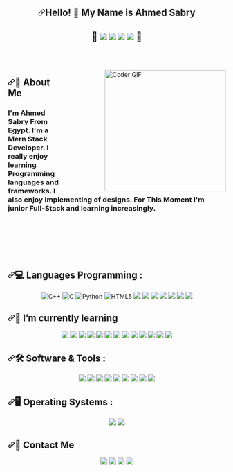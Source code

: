 <!DOCTYPE html>
<html lang="en">
<head>
    <meta charset="UTF-8">
    <meta name="viewport" content="width=device-width, initial-scale=1.0">
    <title>Document</title>
</head>
<body>
    <article class="markdown-body entry-content container-lg f5" itemprop="text">
        <h1 align="center" dir="auto"><a id="user-content-hello---my-name-is-amr-welcome-to-my-github-profile-" class="anchor" aria-hidden="true" tabindex="-1" href="#hello---my-name-is-amr-welcome-to-my-github-profile-"><svg class="octicon octicon-link" viewBox="0 0 16 16" version="1.1" width="16" height="16" aria-hidden="true"><path d="m7.775 3.275 1.25-1.25a3.5 3.5 0 1 1 4.95 4.95l-2.5 2.5a3.5 3.5 0 0 1-4.95 0 .751.751 0 0 1 .018-1.042.751.751 0 0 1 1.042-.018 1.998 1.998 0 0 0 2.83 0l2.5-2.5a2.002 2.002 0 0 0-2.83-2.83l-1.25 1.25a.751.751 0 0 1-1.042-.018.751.751 0 0 1-.018-1.042Zm-4.69 9.64a1.998 1.998 0 0 0 2.83 0l1.25-1.25a.751.751 0 0 1 1.042.018.751.751 0 0 1 .018 1.042l-1.25 1.25a3.5 3.5 0 1 1-4.95-4.95l2.5-2.5a3.5 3.5 0 0 1 4.95 0 .751.751 0 0 1-.018 1.042.751.751 0 0 1-1.042.018 1.998 1.998 0 0 0-2.83 0l-2.5 2.5a1.998 1.998 0 0 0 0 2.83Z"></path></svg></a>Hello! 👋  My Name is Ahmed Sabry</h1>
        <h1 align="center" dir="auto">
        <span>💖</span>
        <a  rel="noopener noreferrer nofollow"> 
        <img src ="https://img.shields.io/badge/-%234ea94b.svg?&style=plastic&logo=mongodb&logoColor=white"/>
        </a>
        <a target="_blank" rel="noopener noreferrer nofollow" ><img src="https://img.shields.io/badge/-%23404d59.svg?&style=plastic&logo=express&logoColor=white" style="max-width: 100%;"/>
        </a>
        <a target="_blank" rel="noopener noreferrer nofollow" ><img src="https://img.shields.io/badge/-%2361DAFB.svg?style=plastic&amp;logo=React&amp;logoColor=black" style="max-width: 100%;">
        </a>
        <a target="_blank" rel="noopener noreferrer nofollow" ><img src="https://img.shields.io/badge/-%230F9D58.svg?style=plastic&amp;logo=Node.Js&amp;logoColor=white" style="max-width: 100%;">
        </a>
        <span>💖</span>
        </h1>
        <br>
        <br>
        <p dir="auto">
        <animated-image data-catalyst="" style="float: right; width: 380px;">
        <a target="_blank" rel="noopener noreferrer nofollow" href="https://camo.githubusercontent.com/2309797487e5e969659a3b545c96151807b04120a9cc2985f632ec94ba00c9f3/68747470733a2f2f6d656469612e67697068792e636f6d2f6d656469612f53576f536b4e36447854737a71494b4571762f67697068792e676966" data-target="animated-image.originalLink">
        <img align="right" src="https://camo.githubusercontent.com/2309797487e5e969659a3b545c96151807b04120a9cc2985f632ec94ba00c9f3/68747470733a2f2f6d656469612e67697068792e636f6d2f6d656469612f53576f536b4e36447854737a71494b4571762f67697068792e676966" alt="Coder GIF" height="280" data-canonical-src="https://media.giphy.com/media/SWoSkN6DxTszqIKEqv/giphy.gif" style="max-width: 100%; display: inline-block;" data-target="animated-image.originalImage">
        </a>
        <span class="AnimatedImagePlayer" data-target="animated-image.player" hidden="">
        <a data-target="animated-image.replacedLink" class="AnimatedImagePlayer-images" href="https://camo.githubusercontent.com/2309797487e5e969659a3b545c96151807b04120a9cc2985f632ec94ba00c9f3/68747470733a2f2f6d656469612e67697068792e636f6d2f6d656469612f53576f536b4e36447854737a71494b4571762f67697068792e676966" target="_blank">
        <span data-target="animated-image.imageContainer">
        <canvas class="AnimatedImagePlayer-stillImage" aria-hidden="true" width="380" height="280"></canvas></span></a>
        <button data-target="animated-image.imageButton" class="AnimatedImagePlayer-images" tabindex="-1" aria-label="Play Coder GIF"hidden=""></button>
        <span class="AnimatedImagePlayer-controls" data-target="animated-image.controls" hidden="">
        <button data-target="animated-image.playButton" class="AnimatedImagePlayer-button" aria-label="Play Coder GIF">
        <svg aria-hidden="true" focusable="false" class="octicon icon-play" width="16" height="16" viewBox="0 0 16 16" fill="none" xmlns="http://www.w3.org/2000/svg"><path d="M4 13.5427V2.45734C4 1.82607 4.69692 1.4435 5.2295 1.78241L13.9394 7.32507C14.4334 7.63943 14.4334 8.36057 13.9394 8.67493L5.2295 14.2176C4.69692 14.5565 4 14.1739 4 13.5427Z">
        </path></svg>
        <svg aria-hidden="true" focusable="false" class="octicon icon-pause" width="16" height="16" viewBox="0 0 16 16" xmlns="http://www.w3.org/2000/svg"><rect x="4" y="2" width="3" height="12" rx="1"></rect><rect x="9" y="2" width="3" height="12" rx="1"></rect>
        </svg>
        </button>
        <a data-target="animated-image.openButton" aria-label="Open Coder GIF in new window" class="AnimatedImagePlayer-button" href="https://camo.githubusercontent.com/2309797487e5e969659a3b545c96151807b04120a9cc2985f632ec94ba00c9f3/68747470733a2f2f6d656469612e67697068792e636f6d2f6d656469612f53576f536b4e36447854737a71494b4571762f67697068792e676966" target="_blank">
        <svg aria-hidden="true" class="octicon" xmlns="http://www.w3.org/2000/svg" viewBox="0 0 16 16" width="16" height="16"><path fill-rule="evenodd" d="M10.604 1h4.146a.25.25 0 01.25.25v4.146a.25.25 0 01-.427.177L13.03 4.03 9.28 7.78a.75.75 0 01-1.06-1.06l3.75-3.75-1.543-1.543A.25.25 0 0110.604 1zM3.75 2A1.75 1.75 0 002 3.75v8.5c0 .966.784 1.75 1.75 1.75h8.5A1.75 1.75 0 0014 12.25v-3.5a.75.75 0 00-1.5 0v3.5a.25.25 0 01-.25.25h-8.5a.25.25 0 01-.25-.25v-8.5a.25.25 0 01.25-.25h3.5a.75.75 0 000-1.5h-3.5z"></path>
        </svg>
        </a>
        </span>
        </span>
        </animated-image>
        </p>
        <h2 dir="auto"><a id="user-content--about-me" class="anchor" aria-hidden="true" tabindex="-1" href="#-about-me"><svg class="octicon octicon-link" viewBox="0 0 16 16" version="1.1" width="16" height="16" aria-hidden="true"><path d="m7.775 3.275 1.25-1.25a3.5 3.5 0 1 1 4.95 4.95l-2.5 2.5a3.5 3.5 0 0 1-4.95 0 .751.751 0 0 1 .018-1.042.751.751 0 0 1 1.042-.018 1.998 1.998 0 0 0 2.83 0l2.5-2.5a2.002 2.002 0 0 0-2.83-2.83l-1.25 1.25a.751.751 0 0 1-1.042-.018.751.751 0 0 1-.018-1.042Zm-4.69 9.64a1.998 1.998 0 0 0 2.83 0l1.25-1.25a.751.751 0 0 1 1.042.018.751.751 0 0 1 .018 1.042l-1.25 1.25a3.5 3.5 0 1 1-4.95-4.95l2.5-2.5a3.5 3.5 0 0 1 4.95 0 .751.751 0 0 1-.018 1.042.751.751 0 0 1-1.042.018 1.998 1.998 0 0 0-2.83 0l-2.5 2.5a1.998 1.998 0 0 0 0 2.83Z"></path></svg></a>🚀 About Me</h2> 
        <h3 dir="auto"> I'm Ahmed Sabry From Egypt. I'm a Mern Stack Developer. I really enjoy learning Programming languages and frameworks.  I also enjoy Implementing of designs. For This Moment I'm junior Full-Stack and learning increasingly. </h3>
        <br>
        <br>
        <br>
        <br>
        <br>
        <h2 dir="auto"><a id="user-content-languages-and-tools--" class="anchor" aria-hidden="true" tabindex="-1" href="#languages-and-tools--"><svg class="octicon octicon-link" viewBox="0 0 16 16" version="1.1" width="16" height="16" aria-hidden="true"><path d="m7.775 3.275 1.25-1.25a3.5 3.5 0 1 1 4.95 4.95l-2.5 2.5a3.5 3.5 0 0 1-4.95 0 .751.751 0 0 1 .018-1.042.751.751 0 0 1 1.042-.018 1.998 1.998 0 0 0 2.83 0l2.5-2.5a2.002 2.002 0 0 0-2.83-2.83l-1.25 1.25a.751.751 0 0 1-1.042-.018.751.751 0 0 1-.018-1.042Zm-4.69 9.64a1.998 1.998 0 0 0 2.83 0l1.25-1.25a.751.751 0 0 1 1.042.018.751.751 0 0 1 .018 1.042l-1.25 1.25a3.5 3.5 0 1 1-4.95-4.95l2.5-2.5a3.5 3.5 0 0 1 4.95 0 .751.751 0 0 1-.018 1.042.751.751 0 0 1-1.042.018 1.998 1.998 0 0 0-2.83 0l-2.5 2.5a1.998 1.998 0 0 0 0 2.83Z"></path></svg></a>💻 Languages Programming :</h2>
        <p dir="auto" align="center">
        <a  rel="noopener noreferrer nofollow"> 
        <img alt="C++" src="https://img.shields.io/badge/C++%20-%2300599C.svg?style=plastic&amp;logo=c%2B%2B&amp;logoColor=white" style="max-width: 100%;">
        </a>
        <a rel="nofollow"> 
        <img alt="C" src="https://img.shields.io/badge/C%20-%232370ED.svg?style=plastic&amp;logo=c&amp;logoColor=white" style="max-width: 100%;">
        </a>
        <a ><img alt="Python" src="https://img.shields.io/badge/Python%20-%2314354C.svg?style=plastic&amp;logo=python&amp;logoColor=white" style="max-width: 100%;"></a>
        <a ><img  alt="HTML5" src="https://img.shields.io/badge/-HTML%205-%23E44D27?style=plastic&amp;logo=html5&amp;logoColor=ffffff" style="max-width: 100%;"></a>
        <a ><img src="https://img.shields.io/badge/CSS%203%20-%231572B6.svg?&style=plastic&logo=css3&logoColor=white"/></a>
        <a ><img src="https://img.shields.io/badge/JavaScript%20-%23323330.svg?&style=plastic&logo=javascript&logoColor=%23F7DF1E"/></a>
        <a ><img src="https://img.shields.io/badge/BootStrap%20-%23563D7C.svg?&style=plastic&logo=bootstrap&logoColor=white"/></a>
        <a ><img src="https://img.shields.io/badge/React.JS-%2361DAFB.svg?style=plastic&amp;logo=React&amp;logoColor=black" style="max-width: 100%;"></a>
        <a  ><img src="https://img.shields.io/badge/Node.Js-%230F9D58.svg?style=plastic&amp;logo=Node.Js&amp;logoColor=white" style="max-width: 100%;"></a>
        <a ><img src="https://img.shields.io/badge/Express.js%20-%23404d59.svg?&style=plastic&logo=express&logoColor=white" style="max-width: 100%;"/>
        </a>
        <a > 
        <img src ="https://img.shields.io/badge/SQL%20Server-%2314354C.svg?&style=plastic&logo=microsoft%20sql%20server&logoColor=white">
        </a>
        </p>
        <h2 dir="auto"><a id="user-content-im-currently-learning" class="anchor" aria-hidden="true" tabindex="-1" href="#im-currently-learning"><svg class="octicon octicon-link" viewBox="0 0 16 16" version="1.1" width="16" height="16" aria-hidden="true"><path d="m7.775 3.275 1.25-1.25a3.5 3.5 0 1 1 4.95 4.95l-2.5 2.5a3.5 3.5 0 0 1-4.95 0 .751.751 0 0 1 .018-1.042.751.751 0 0 1 1.042-.018 1.998 1.998 0 0 0 2.83 0l2.5-2.5a2.002 2.002 0 0 0-2.83-2.83l-1.25 1.25a.751.751 0 0 1-1.042-.018.751.751 0 0 1-.018-1.042Zm-4.69 9.64a1.998 1.998 0 0 0 2.83 0l1.25-1.25a.751.751 0 0 1 1.042.018.751.751 0 0 1 .018 1.042l-1.25 1.25a3.5 3.5 0 1 1-4.95-4.95l2.5-2.5a3.5 3.5 0 0 1 4.95 0 .751.751 0 0 1-.018 1.042.751.751 0 0 1-1.042.018 1.998 1.998 0 0 0-2.83 0l-2.5 2.5a1.998 1.998 0 0 0 0 2.83Z"></path></svg></a>📌 I’m currently learning </h2>
        <p dir="auto" align="center">
        <a >
        <img src="https://img.shields.io/badge/TypeScript%20-%23007ACC.svg?&style=plastic&logo=typescript&logoColor=white"/></a>
        <a  >
        <img src="https://img.shields.io/badge/Redux%20-%23593d88.svg?&style=plastic&logo=redux&logoColor=white"/>
        </a>
        <a > 
        <img src ="https://img.shields.io/badge/MongoDB-%234ea94b.svg?&style=plastic&logo=mongodb&logoColor=white"/>
        </a>
        <a > 
        <img src ="https://img.shields.io/badge/Firebase-%23FFFC00.svg?&style=plastic&logo=firebase&logoColor=white"/>
        </a>
        <a > 
            <img src ="https://img.shields.io/badge/React%20Bootstrap-6d4aff.svg?&style=plastic&logo=bootstrap&logoColor=white"/>
        </a>
        <a > 
            <img src ="https://img.shields.io/badge/Axios-white.svg?&style=plastic&logo=axios"/>
        </a>
        <a > 
            <img src ="https://img.shields.io/badge/React%20Router-black.svg?&style=plastic&logo=reactrouter"/>
        </a>
        <a > 
            <img src ="https://img.shields.io/badge/-React%20Query-FF4154?style=plastic&logo=react%20query&logoColor=white"/>
        </a>
        <a > 
            <img src ="https://img.shields.io/badge/NODEMON-%23323330.svg?style=plastic&logo=nodemon&logoColor=%BBDEAD"/>
        </a>
        <a > 
            <img src ="https://img.shields.io/badge/React%20Hook%20Form-%23EC5990.svg?style=plastic&logo=reacthookform&logoColor=white"/>
        </a>
        <a > 
            <img src ="https://img.shields.io/badge/tailwindcss-%2338B2AC.svg?style=plastic&logo=tailwind-css&logoColor=white"/>
        </a>
        <a > 
            <img src ="https://img.shields.io/badge/-jest-%23C21325?style=plastic&logo=jest&logoColor=white"/>
        </a>
        <a > 
            <img src ="https://img.shields.io/badge/-TestingLibrary-%23E33332?style=plastic&logo=testing-library&logoColor=white"/>
        </a>
        </p>
        <h2 dir="auto"><a id="user-content-languages-and-tools--" class="anchor" aria-hidden="true" tabindex="-1" href="#languages-and-tools--"><svg class="octicon octicon-link" viewBox="0 0 16 16" version="1.1" width="16" height="16" aria-hidden="true"><path d="m7.775 3.275 1.25-1.25a3.5 3.5 0 1 1 4.95 4.95l-2.5 2.5a3.5 3.5 0 0 1-4.95 0 .751.751 0 0 1 .018-1.042.751.751 0 0 1 1.042-.018 1.998 1.998 0 0 0 2.83 0l2.5-2.5a2.002 2.002 0 0 0-2.83-2.83l-1.25 1.25a.751.751 0 0 1-1.042-.018.751.751 0 0 1-.018-1.042Zm-4.69 9.64a1.998 1.998 0 0 0 2.83 0l1.25-1.25a.751.751 0 0 1 1.042.018.751.751 0 0 1 .018 1.042l-1.25 1.25a3.5 3.5 0 1 1-4.95-4.95l2.5-2.5a3.5 3.5 0 0 1 4.95 0 .751.751 0 0 1-.018 1.042.751.751 0 0 1-1.042.018 1.998 1.998 0 0 0-2.83 0l-2.5 2.5a1.998 1.998 0 0 0 0 2.83Z"></path></svg></a>🛠️ Software & Tools  :</h2>
        <p dir="auto" align="center">
        <a ><img src="https://img.shields.io/badge/-Git-%23F05032?style=plastic&amp;logo=Git&amp;logoColor=%23ffffff" style="max-width: 100%;">
        <a ><img src="https://img.shields.io/badge/-GitHub-181717?style=plastic&amp;logo=Github" style="max-width: 100%;"></a>
        <a ><img src="http://img.shields.io/badge/-VS%20Code-007ACC?style=plastic&amp;logo=visual-studio-code&amp;logoColor=ffffff" style="max-width: 100%;"></a>
        <a ><img src="https://img.shields.io/badge/Google%20Sheets%20-%2334A853.svg?style=plastic&amp;logo=google%20sheets&amp;logoColor=white" style="max-width: 100%;"></a>
        <a ><img src="https://img.shields.io/badge/-Stack%20Overflow-FE7A16?style=plastic&amp;logo=stack-overflow&amp;logoColor=white" style="max-width: 100%;"></a>
        <a ><img src="https://img.shields.io/badge/Geeksforgeeks-%230F9D58.svg?style=plastic&amp;logo=geeksforgeeks&amp;logoColor=white" style="max-width: 100%;"></a>
        <a target="_blank" rel="noopener noreferrer nofollow" >
        <img src="https://img.shields.io/badge/-Notion-fff?style=plastic&amp;logo=notion&amp;logoColor=000" style="max-width: 100%;">
        </a>
        <a > 
            <img src ="https://img.shields.io/badge/github%20pages-121013?style=plastic&logo=github&logoColor=white"/>
        </a>
        <a > 
            <img src ="https://img.shields.io/badge/NPM-%23CB3837.svg?style=plastic&logo=npm&logoColor=white"/>
        </a>
        </p>
        <h2 dir="auto"><a id="user-content-languages-and-tools--" class="anchor" aria-hidden="true" tabindex="-1" href="#languages-and-tools--"><svg class="octicon octicon-link" viewBox="0 0 16 16" version="1.1" width="16" height="16" aria-hidden="true"><path d="m7.775 3.275 1.25-1.25a3.5 3.5 0 1 1 4.95 4.95l-2.5 2.5a3.5 3.5 0 0 1-4.95 0 .751.751 0 0 1 .018-1.042.751.751 0 0 1 1.042-.018 1.998 1.998 0 0 0 2.83 0l2.5-2.5a2.002 2.002 0 0 0-2.83-2.83l-1.25 1.25a.751.751 0 0 1-1.042-.018.751.751 0 0 1-.018-1.042Zm-4.69 9.64a1.998 1.998 0 0 0 2.83 0l1.25-1.25a.751.751 0 0 1 1.042.018.751.751 0 0 1 .018 1.042l-1.25 1.25a3.5 3.5 0 1 1-4.95-4.95l2.5-2.5a3.5 3.5 0 0 1 4.95 0 .751.751 0 0 1-.018 1.042.751.751 0 0 1-1.042.018 1.998 1.998 0 0 0-2.83 0l-2.5 2.5a1.998 1.998 0 0 0 0 2.83Z"></path></svg></a>🖥️ Operating Systems  :</h2>
        <p dir="auto" align="center">
        <a ><img src="https://img.shields.io/badge/Linux-FCC624?style=plastic&amp;logo=linux&amp;logoColor=black" style="max-width: 100%;"></a>
        <a >
        <img src="https://img.shields.io/badge/Windows-0078D6?style=plastic&amp;logo=windows&amp;logoColor=white" style="max-width: 100%;">
        </a>
        </p>
        <h2 dir="auto"><a id="user-content-contact-me" class="anchor" aria-hidden="true" tabindex="-1" href="#contact-me"><svg class="octicon octicon-link" viewBox="0 0 16 16" version="1.1" width="16" height="16" aria-hidden="true"><path d="m7.775 3.275 1.25-1.25a3.5 3.5 0 1 1 4.95 4.95l-2.5 2.5a3.5 3.5 0 0 1-4.95 0 .751.751 0 0 1 .018-1.042.751.751 0 0 1 1.042-.018 1.998 1.998 0 0 0 2.83 0l2.5-2.5a2.002 2.002 0 0 0-2.83-2.83l-1.25 1.25a.751.751 0 0 1-1.042-.018.751.751 0 0 1-.018-1.042Zm-4.69 9.64a1.998 1.998 0 0 0 2.83 0l1.25-1.25a.751.751 0 0 1 1.042.018.751.751 0 0 1 .018 1.042l-1.25 1.25a3.5 3.5 0 1 1-4.95-4.95l2.5-2.5a3.5 3.5 0 0 1 4.95 0 .751.751 0 0 1-.018 1.042.751.751 0 0 1-1.042.018 1.998 1.998 0 0 0-2.83 0l-2.5 2.5a1.998 1.998 0 0 0 0 2.83Z"></path></svg></a>🔗 Contact Me</h2>
        <p dir="auto" align="center">
        <a href="/" ><img src="https://img.shields.io/badge/Facebook-1877F2?style=plastic&amp;logo=facebook&amp;logoColor=white" style="max-width: 100%;"></a>
        <a href="mailto:ahmedsabrymahmoud225@gmail.com"><img src="https://img.shields.io/badge/Gmail-D14836?style=plastic&amp;logo=gmail&amp;logoColor=white&amp;link=mailto:AmrSaaayed74@gmail.com" style="max-width: 100%;"></a>   
        <a href="www.linkedin.com/in/ahmed-sabry-41b0b5268" ><img src="https://img.shields.io/badge/LinkedIn-0077B5?style=plastic&amp;logo=linkedin&amp;logoColor=white" style="max-width: 100%;"></a>
        <a href="https://api.whatsapp.com/send?phone=01098583817" ><img src="https://img.shields.io/badge/-Whatsapp-075e54?style=plastic&amp;logo=Whatsapp&amp;logoColor=white" style="max-width: 100%;"></a>
        </p> 
</article>

</body>
</html>